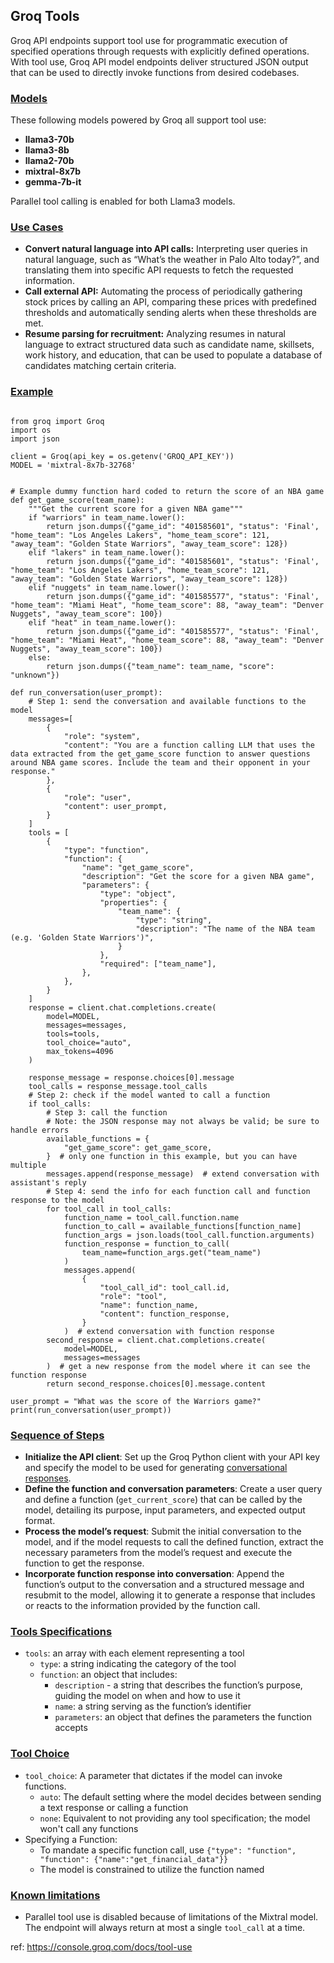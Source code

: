 ## Groq Tools

Groq API endpoints support tool use for programmatic execution of specified operations through requests with explicitly defined operations. With tool use, Groq API model endpoints deliver structured JSON output that can be used to directly invoke functions from desired codebases.

### [Models](https://console.groq.com/docs/tool-use#models)

These following models powered by Groq all support tool use:

-   **llama3-70b**
-   **llama3-8b**
-   **llama2-70b**
-   **mixtral-8x7b**
-   **gemma-7b-it**

Parallel tool calling is enabled for both Llama3 models.

### [Use Cases](https://console.groq.com/docs/tool-use#use-cases)

-   **Convert natural language into API calls:**  Interpreting user queries in natural language, such as “What’s the weather in Palo Alto today?”, and translating them into specific API requests to fetch the requested information.
-   **Call external API:**  Automating the process of periodically gathering stock prices by calling an API, comparing these prices with predefined thresholds and automatically sending alerts when these thresholds are met.
-   **Resume parsing for recruitment:**  Analyzing resumes in natural language to extract structured data such as candidate name, skillsets, work history, and education, that can be used to populate a database of candidates matching certain criteria.

### [Example](https://console.groq.com/docs/tool-use#example)

```

from groq import Groq
import os
import json

client = Groq(api_key = os.getenv('GROQ_API_KEY'))
MODEL = 'mixtral-8x7b-32768'


# Example dummy function hard coded to return the score of an NBA game
def get_game_score(team_name):
    """Get the current score for a given NBA game"""
    if "warriors" in team_name.lower():
        return json.dumps({"game_id": "401585601", "status": 'Final', "home_team": "Los Angeles Lakers", "home_team_score": 121, "away_team": "Golden State Warriors", "away_team_score": 128})
    elif "lakers" in team_name.lower():
        return json.dumps({"game_id": "401585601", "status": 'Final', "home_team": "Los Angeles Lakers", "home_team_score": 121, "away_team": "Golden State Warriors", "away_team_score": 128})
    elif "nuggets" in team_name.lower():
        return json.dumps({"game_id": "401585577", "status": 'Final', "home_team": "Miami Heat", "home_team_score": 88, "away_team": "Denver Nuggets", "away_team_score": 100})
    elif "heat" in team_name.lower():
        return json.dumps({"game_id": "401585577", "status": 'Final', "home_team": "Miami Heat", "home_team_score": 88, "away_team": "Denver Nuggets", "away_team_score": 100})
    else:
        return json.dumps({"team_name": team_name, "score": "unknown"})

def run_conversation(user_prompt):
    # Step 1: send the conversation and available functions to the model
    messages=[
        {
            "role": "system",
            "content": "You are a function calling LLM that uses the data extracted from the get_game_score function to answer questions around NBA game scores. Include the team and their opponent in your response."
        },
        {
            "role": "user",
            "content": user_prompt,
        }
    ]
    tools = [
        {
            "type": "function",
            "function": {
                "name": "get_game_score",
                "description": "Get the score for a given NBA game",
                "parameters": {
                    "type": "object",
                    "properties": {
                        "team_name": {
                            "type": "string",
                            "description": "The name of the NBA team (e.g. 'Golden State Warriors')",
                        }
                    },
                    "required": ["team_name"],
                },
            },
        }
    ]
    response = client.chat.completions.create(
        model=MODEL,
        messages=messages,
        tools=tools,
        tool_choice="auto",  
        max_tokens=4096
    )

    response_message = response.choices[0].message
    tool_calls = response_message.tool_calls
    # Step 2: check if the model wanted to call a function
    if tool_calls:
        # Step 3: call the function
        # Note: the JSON response may not always be valid; be sure to handle errors
        available_functions = {
            "get_game_score": get_game_score,
        }  # only one function in this example, but you can have multiple
        messages.append(response_message)  # extend conversation with assistant's reply
        # Step 4: send the info for each function call and function response to the model
        for tool_call in tool_calls:
            function_name = tool_call.function.name
            function_to_call = available_functions[function_name]
            function_args = json.loads(tool_call.function.arguments)
            function_response = function_to_call(
                team_name=function_args.get("team_name")
            )
            messages.append(
                {
                    "tool_call_id": tool_call.id,
                    "role": "tool",
                    "name": function_name,
                    "content": function_response,
                }
            )  # extend conversation with function response
        second_response = client.chat.completions.create(
            model=MODEL,
            messages=messages
        )  # get a new response from the model where it can see the function response
        return second_response.choices[0].message.content
    
user_prompt = "What was the score of the Warriors game?"
print(run_conversation(user_prompt))

```

### [Sequence of Steps](https://console.groq.com/docs/tool-use#sequence-of-steps)

-   **Initialize the API client**: Set up the Groq Python client with your API key and specify the model to be used for generating  [conversational responses](https://console.groq.com/docs/text-chat#streaming-a-chat-completion).
-   **Define the function and conversation parameters**: Create a user query and define a function (`get_current_score`) that can be called by the model, detailing its purpose, input parameters, and expected output format.
-   **Process the model’s request**: Submit the initial conversation to the model, and if the model requests to call the defined function, extract the necessary parameters from the model’s request and execute the function to get the response.
-   **Incorporate function response into conversation**: Append the function’s output to the conversation and a structured message and resubmit to the model, allowing it to generate a response that includes or reacts to the information provided by the function call.

### [Tools Specifications](https://console.groq.com/docs/tool-use#tools-specifications)

-   `tools`: an array with each element representing a tool
    -   `type`: a string indicating the category of the tool
    -   `function`: an object that includes:
        -   `description`  - a string that describes the function’s purpose, guiding the model on when and how to use it
        -   `name`: a string serving as the function’s identifier
        -   `parameters`: an object that defines the parameters the function accepts

### [Tool Choice](https://console.groq.com/docs/tool-use#tool-choice)

-   `tool_choice`: A parameter that dictates if the model can invoke functions.
    -   `auto`: The default setting where the model decides between sending a text response or calling a function
    -   `none`: Equivalent to not providing any tool specification; the model won't call any functions
-   Specifying a Function:
    -   To mandate a specific function call, use  `{"type": "function", "function": {"name":"get_financial_data"}}`
    -   The model is constrained to utilize the function named

### [Known limitations](https://console.groq.com/docs/tool-use#known-limitations)

-   Parallel tool use is disabled because of limitations of the Mixtral model. The endpoint will always return at most a single  `tool_call`  at a time.

ref: https://console.groq.com/docs/tool-use


